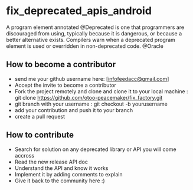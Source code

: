 # fix_deprecated_apis_android
A program element annotated @Deprecated is one that programmers are discouraged from using, typically because it is dangerous, or because a better alternative exists. Compilers warn when a deprecated program element is used or overridden in non-deprecated code.
@Oracle

## How to become a contributor
- send me your github username here: [infofeedacc@gmail.com]
- Accept the invite to become a contributor
- Fork the project remotely and clone and clone it to your local machine : git clone https://github.com/otoo-peacemaker/fix_factory.git
- git branch with your username : git checkout -b yourusername
- add your contribution and push it to your branch
- create a pull request

## How to contribute
- Search for solution on any deprecated library or API you will come accross
- Read the new release API doc
- Understand the API and know it works
- Implement it by adding comments to explain
- Give it back to the community here :)

